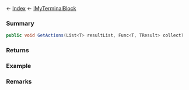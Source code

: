 ← [Index](Api-Index) ← [IMyTerminalBlock](Sandbox.ModAPI.Ingame.IMyTerminalBlock)

### Summary

```csharp
public void GetActions(List<T> resultList, Func<T, TResult> collect)
```

### Returns

### Example

### Remarks

